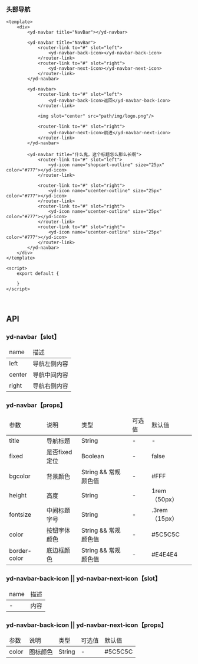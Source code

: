 ### 头部导航

```
<template>
    <div>
        <yd-navbar title="NavBar"></yd-navbar>
        
        <yd-navbar title="NavBar">
            <router-link to="#" slot="left">
                <yd-navbar-back-icon></yd-navbar-back-icon>
            </router-link>
            <router-link to="#" slot="right">
                <yd-navbar-next-icon></yd-navbar-next-icon>
            </router-link>
        </yd-navbar>
        
        <yd-navbar>
            <router-link to="#" slot="left">
                <yd-navbar-back-icon>返回</yd-navbar-back-icon>
            </router-link>
    
            <img slot="center" src="path/img/logo.png"/>
    
            <router-link to="#" slot="right">
                <yd-navbar-next-icon>前进</yd-navbar-next-icon>
            </router-link>
        </yd-navbar>
        
        <yd-navbar title="什么鬼，这个标题怎么那么长啊">
            <router-link to="#" slot="left">
                <yd-icon name="shopcart-outline" size="25px" color="#777"></yd-icon>
            </router-link>
    
            <router-link to="#" slot="right">
                <yd-icon name="ucenter-outline" size="25px" color="#777"></yd-icon>
            </router-link>
            <router-link to="#" slot="right">
                <yd-icon name="ucenter-outline" size="25px" color="#777"></yd-icon>
            </router-link>
            <router-link to="#" slot="right">
                <yd-icon name="ucenter-outline" size="25px" color="#777"></yd-icon>
            </router-link>
        </yd-navbar>
    </div>
</template>

<script>
    export default {

    }
</script>
```

<br/>

<h2>API</h2>
<h3><strong>yd-navbar</strong>【slot】</h3>
<div class="table">
    <table>
        <thead>
        <tr>
            <td>name</td>
            <td>描述</td>
        </tr>
        </thead>
        <tbody>
        <tr>
            <td>left</td>
            <td>导航左侧内容</td>
        </tr>
        <tr>
            <td>center</td>
            <td>导航中间内容</td>
        </tr>
        <tr>
            <td>right</td>
            <td>导航右侧内容</td>
        </tr>
        </tbody>
    </table>
</div>
<h3><strong>yd-navbar</strong>【props】</h3>
<div class="table">
    <table>
        <thead>
        <tr>
            <td>参数</td>
            <td>说明</td>
            <td>类型</td>
            <td>可选值</td>
            <td>默认值</td>
        </tr>
        </thead>
        <tbody>
        <tr>
            <td>title</td>
            <td>导航标题</td>
            <td>String</td>
            <td>-</td>
            <td>-</td>
        </tr>
        <tr>
            <td>fixed</td>
            <td>是否fixed定位</td>
            <td>Boolean</td>
            <td>-</td>
            <td>false</td>
        </tr>
        <tr>
            <td>bgcolor</td>
            <td>背景颜色</td>
            <td>String &amp;&amp; 常规颜色值</td>
            <td>-</td>
            <td>#FFF</td>
        </tr>
        <tr>
            <td>height</td>
            <td>高度</td>
            <td>String</td>
            <td>-</td>
            <td>1rem（50px）</td>
        </tr>
        <tr>
            <td>fontsize</td>
            <td>中间标题字号</td>
            <td>String</td>
            <td>-</td>
            <td>.3rem（15px）</td>
        </tr>
        <tr>
            <td>color</td>
            <td>按钮字体颜色</td>
            <td>String &amp;&amp; 常规颜色值</td>
            <td>-</td>
            <td>#5C5C5C</td>
        </tr>
        <tr>
            <td>border-color</td>
            <td>底边框颜色</td>
            <td>String &amp;&amp; 常规颜色值</td>
            <td>-</td>
            <td>#E4E4E4</td>
        </tr>
        </tbody>
    </table>
</div>
<h3><strong>yd-navbar-back-icon || yd-navbar-next-icon</strong>【slot】</h3>
<div class="table">
    <table>
        <thead>
        <tr>
            <td>name</td>
            <td>描述</td>
        </tr>
        </thead>
        <tbody>
        <tr>
            <td>-</td>
            <td>内容</td>
        </tr>
        </tbody>
    </table>
</div>
<h3><strong>yd-navbar-back-icon || yd-navbar-next-icon</strong>【props】</h3>
<div class="table">
    <table>
        <thead>
        <tr>
            <td>参数</td>
            <td>说明</td>
            <td>类型</td>
            <td>可选值</td>
            <td>默认值</td>
        </tr>
        </thead>
        <tbody>
        <tr>
            <td>color</td>
            <td>图标颜色</td>
            <td>String</td>
            <td>-</td>
            <td>#5C5C5C</td>
        </tr>
        </tbody>
    </table>
</div>
